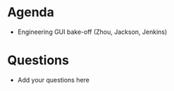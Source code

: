 Agenda
======

* Engineering GUI bake-off (Zhou, Jackson, Jenkins)

Questions
=========

* Add your questions here
